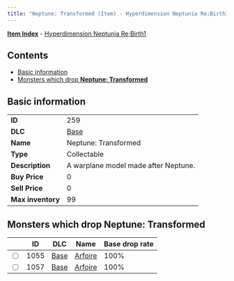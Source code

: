 ```yaml
---
title: "Neptune: Transformed (Item) - Hyperdimension Neptunia Re;Birth1"
---
```


[**Item Index**](/neptunia/rb1/item/index.html) - [Hyperdimension Neptunia Re;Birth1](/neptunia/rb1)

## Contents

- [Basic information](#basic-information)
- [Monsters which drop **Neptune: Transformed**](#monsters-which-drop-neptune-transformed)

## Basic information

|   |   |
| -- | -- |
| **ID** | 259 |
| **DLC** | [Base](/neptunia/rb1/dlc/1-base.html) |
| **Name** | Neptune: Transformed |
| **Type** | Collectable |
| **Description** | A warplane model made after Neptune. |
| **Buy Price** | 0 |
| **Sell Price** | 0 |
| **Max inventory** | 99 |

## Monsters which drop **Neptune: Transformed**

|    | ID | DLC | Name | Base drop rate |
| -- | -- | --- | ---- | -------------- |
| <input type="checkbox" id="rb1-monster-1-1055" class="trackbox" /> | 1055 | [Base](/neptunia/rb1/dlc/1-base.html) | [Arfoire](/neptunia/rb1/monster/1-1055-arfoire.html) | 100% |
| <input type="checkbox" id="rb1-monster-1-1057" class="trackbox" /> | 1057 | [Base](/neptunia/rb1/dlc/1-base.html) | [Arfoire](/neptunia/rb1/monster/1-1057-arfoire.html) | 100% |